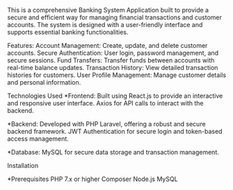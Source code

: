 This is a comprehensive Banking System Application built to provide a secure and efficient way for managing financial transactions and customer accounts. The system is designed with a user-friendly interface and supports essential banking functionalities.

Features:
Account Management: Create, update, and delete customer accounts.
Secure Authentication: User login, password management, and secure sessions.
Fund Transfers: Transfer funds between accounts with real-time balance updates.
Transaction History: View detailed transaction histories for customers.
User Profile Management: Manage customer details and personal information.

Technologies Used
*Frontend:
Built using React.js to provide an interactive and responsive user interface.
Axios for API calls to interact with the backend.

*Backend:
Developed with PHP Laravel, offering a robust and secure backend framework.
JWT Authentication for secure login and token-based access management.

*Database:
MySQL for secure data storage and transaction management.

Installation

*Prerequisites
PHP 7.x or higher
Composer
Node.js
MySQL

